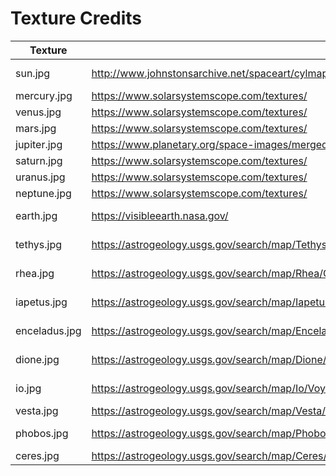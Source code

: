 # Texture Credits

| Texture       | Source                                                                                                        | License       |
|---------------|---------------------------------------------------------------------------------------------------------------|---------------|
| sun.jpg       | http://www.johnstonsarchive.net/spaceart/cylmaps.html                                                         | Public Domain |
| mercury.jpg   | https://www.solarsystemscope.com/textures/                                                                    | CC-BY         |
| venus.jpg     | https://www.solarsystemscope.com/textures/                                                                    | CC-BY         |
| mars.jpg      | https://www.solarsystemscope.com/textures/                                                                    | CC-BY         |
| jupiter.jpg   | https://www.planetary.org/space-images/merged-cassini-and-juno/                                               | CC-BY         |
| saturn.jpg    | https://www.solarsystemscope.com/textures/                                                                    | CC-BY         |
| uranus.jpg    | https://www.solarsystemscope.com/textures/                                                                    | CC-BY         |
| neptune.jpg   | https://www.solarsystemscope.com/textures/                                                                    | CC-BY         |
| earth.jpg     | https://visibleearth.nasa.gov/                                                                                | Public Domain |
| tethys.jpg    | https://astrogeology.usgs.gov/search/map/Tethys/Cassini/Tethys_Cassini_mosaic_global_293m                     | Public Domain |
| rhea.jpg      | https://astrogeology.usgs.gov/search/map/Rhea/Cassini/Rhea_Cassini_Voyager_mosaic_global_417m                 | Public Domain |
| iapetus.jpg   | https://astrogeology.usgs.gov/search/map/Iapetus/Voyager_Cassini/Iapetus_Cassini_Voyager_Mosaic_Global_783m   | Public Domain |
| enceladus.jpg | https://astrogeology.usgs.gov/search/map/Enceladus/Cassini/Enceladus_Cassini_mosaic_global_110m               | Public Domain |
| dione.jpg     | https://astrogeology.usgs.gov/search/map/Dione/Voyager/Dione_Cassini_Voyager_mosaic_global_154m               | Public Domain |
| io.jpg        | https://astrogeology.usgs.gov/search/map/Io/Voyager-Galileo/Io_GalileoSSI-Voyager_Global_Mosaic_ClrMerge_1km  | Public Domain |
| vesta.jpg     | https://astrogeology.usgs.gov/search/map/Vesta/Dawn/DLR/HAMO/Vesta_Dawn_FC_HAMO_Mosaic_Global_74ppd           | None          |
| phobos.jpg    | https://astrogeology.usgs.gov/search/map/Phobos/Viking/Phobos_Viking_Mosaic_40ppd_DLRcontrol                  | Public Domain |
| ceres.jpg     | https://astrogeology.usgs.gov/search/map/Ceres/Dawn/DLR/FramingCamera/Ceres_Dawn_FC_DLR_global_59ppd_Feb2016  | None          |